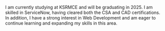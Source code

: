 


I am currently studying at KSRMCE and will be graduating in 2025. I am skilled in ServiceNow, having cleared both the CSA and CAD certifications. In addition, I have a strong interest in Web Development and am eager to continue learning and expanding my skills in this area.


<!---
vishnuvardanreddy2/vishnuvardanreddy2 is a ✨ special ✨ repository because its `README.md` (this file) appears on your GitHub profile.
You can click the Preview link to take a look at your changes.
--->
